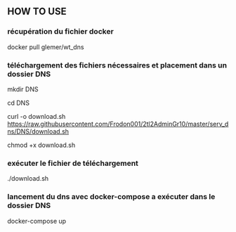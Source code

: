 ## HOW TO USE

### récupération du fichier docker 
docker pull glemer/wt_dns

### téléchargement des fichiers nécessaires et placement dans un dossier DNS
mkdir DNS

cd DNS

curl -o download.sh https://raw.githubusercontent.com/Frodon001/2tl2AdminGr10/master/serv_dns/DNS/download.sh

chmod +x download.sh

### exécuter le fichier de téléchargement
./download.sh

### lancement du dns avec docker-compose a exécuter dans le dossier DNS
docker-compose up
